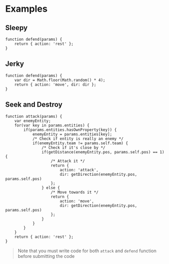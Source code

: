 # Examples

## Sleepy

    function defend(params) {
        return { action: 'rest' };    
    }

## Jerky
    
    function defend(params) {
        var dir = Math.floor(Math.random() * 4);  
        return { action: 'move', dir: dir };
    }

## Seek and Destroy

    function attack(params) {
        var enemyEntity;
        for(var key in params.entities) {
            if(params.entities.hasOwnProperty(key)) {
                enemyEntity = params.entities[key];
                /* Check if entity is really an enemy */
                if(enemyEntity.team != params.self.team) {
                    /* Check if it's close by */
                    if(getDistance(enemyEntity.pos, params.self.pos) == 1) {
                        /* Attack it */
                        return {
                            action: 'attack',
                            dir: getDirection(enemyEntity.pos, params.self.pos)
                        };
                    } else {
                        /* Move towards it */
                        return { 
                            action: 'move', 
                            dir: getDirection(enemyEntity.pos, params.self.pos)
                        };
                    }
                }
            }
        }
        return { action: 'rest' };
    }

> Note that you must write code for both `attack` and `defend` function before submitting the code
